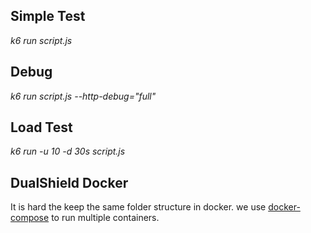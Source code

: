 ## Simple Test 
*k6 run script.js*

## Debug
*k6 run script.js --http-debug="full"*

## Load Test
*k6 run -u 10 -d 30s script.js*

## DualShield Docker
It is hard the keep the same folder structure in docker. we use [docker-compose](https://stackoverflow.com/questions/29480099/docker-compose-vs-dockerfile-which-is-better) to run multiple containers.




